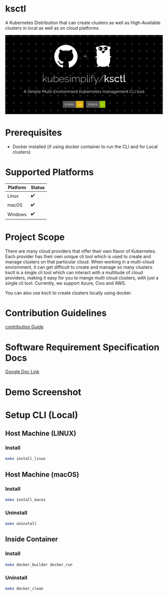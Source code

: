 # ksctl

A Kubernetes Distribution that can create clusters as well as High-Available clusters in local as well as on cloud platforms

<img src="/img/ksctl-dark.png" style="height: auto!important;width: 600px !important;"/>

# Prerequisites

- Docker installed (if using docker container to run the CLI and for Local clusters)

# Supported Platforms

Platform | Status
--|--
Linux | :heavy_check_mark:
macOS | :heavy_check_mark:
Windows | :heavy_check_mark:

# Project Scope

There are many cloud providers that offer their own flavor of Kubernetes. Each provider has their own unique cli tool which is used to create and manage clusters on that particular cloud. When working in a multi-cloud enviornment, it can get difficult to create and manage so many clusters. ksctl is a single cli tool which can interact with a multitude of cloud providers, making it easy for you to mange multi cloud clusters, with just a single cli tool. Currently, we support Azure, Civo and AWS.

You can also use ksctl to create clusters locally using docker.

# Contribution Guidelines
[contribution Guide](CONTRIBUTION-GUIDE.md)

# Software Requirement Specification Docs

[Google Doc Link](https://docs.google.com/document/d/1qLGcJly0qWK0dnno6tKXUsm3dd_BpyKl7oi7PLqi6J0/edit?usp=sharing)

# Demo Screenshot
<!-- Add the demo screenshots-->

# Setup CLI (Local)
## Host Machine (LINUX)
### Install
```zsh
make install_linux
```
## Host Machine (macOS)
### Install
```zsh
make install_macos
```

### Uninstall
```zsh
make uninstall
```

## Inside Container

### Install

```zsh
make docker_builder docker_run
```
### Uninstall

```zsh
make docker_clean
```

